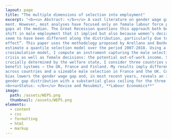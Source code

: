```yaml
---
layout: page
title: "The multiple dimensions of selection into employment"
excerpt: "<b><u> Abstract: </b></u> A vast literature on gender wage gaps has examined the importance of selection into employ-
ment. However, most analyses have focused only on female labour force participation and
gaps at the median. The Great Recession questions this approach both because of the major
shift in male employment that it implied but also because women’s decisions to participate
seem to have been different along the distribution, particularly due to an “added worker
effect”. This paper uses the methodology proposed by Arellano and Bonhomme (2017) to
estimate a quantile selection model over the period 2007-2018. Using a tax and benefit mi-
crosimulation model, I compute an instrument capturing the male selection induced by the
crisis as well as female decisions: the potential out-of-work income. Since my instrument is
crucially determined by the welfare state, I consider three countries with notably different
benefit systems – the UK, France and Finland. My results imply different selection patterns
across countries and a sizeable male selection in France and the UK. Correction for selection
bias lowers the gender wage gap and, in most recent years, reveals an increasing shape of
gender gap distribution with a substantial glass ceiling for the three countries.
<b><u>Status: </b></u> Revise and Resubmit, **Labour Economics**"
image: 
  path: /assets/WEPS.png
  thumbnail: /assets/WEPS.png
elements:
  - content
  - css
  - formatting
  - html
  - markup  
---
```


<object data="../newsletter_december_2021.pdf" width="1000" height="1000" type='application/pdf'></object>
